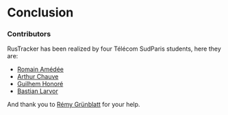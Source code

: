 # Conclusion

### Contributors

RusTracker has been realized by four Télécom SudParis students, here they are:
* [Romain Amédée](https://github.com/Witaek)
* [Arthur Chauve](https://github.com/ArthurChauve)
* [Guilhem Honoré](https://github.com/GuilhemHnr)
* [Bastian Larvor](https://github.com/blaaass)

And thank you to [Rémy Grünblatt](https://github.com/rgrunbla) for your help.